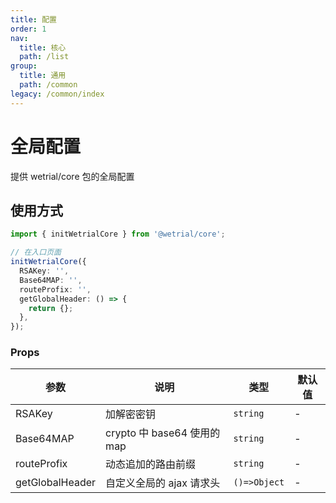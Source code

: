 ```yaml
---
title: 配置
order: 1
nav:
  title: 核心
  path: /list
group:
  title: 通用
  path: /common
legacy: /common/index
---
```


# 全局配置

提供 wetrial/core 包的全局配置

## 使用方式

```ts | pure
import { initWetrialCore } from '@wetrial/core';

// 在入口页面
initWetrialCore({
  RSAKey: '',
  Base64MAP: '',
  routeProfix: '',
  getGlobalHeader: () => {
    return {};
  },
});
```

### Props

| 参数            | 说明                        | 类型         | 默认值 |
| --------------- | --------------------------- | ------------ | ------ |
| RSAKey          | 加解密密钥                  | `string`     | -      |
| Base64MAP       | crypto 中 base64 使用的 map | `string`     | -      |
| routeProfix     | 动态追加的路由前缀          | `string`     | -      |
| getGlobalHeader | 自定义全局的 ajax 请求头    | `()=>Object` | -      |
